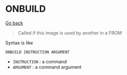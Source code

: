 # ONBUILD

[Go back](..)

> Called if this image is used by another
> in a FROM

Syntax is like

```none
ONBUILD INSTRUCTION ARGUMENT
```

* ``INSTRUCTION`` : a command
* ``ARGUMENT`` : a command argument